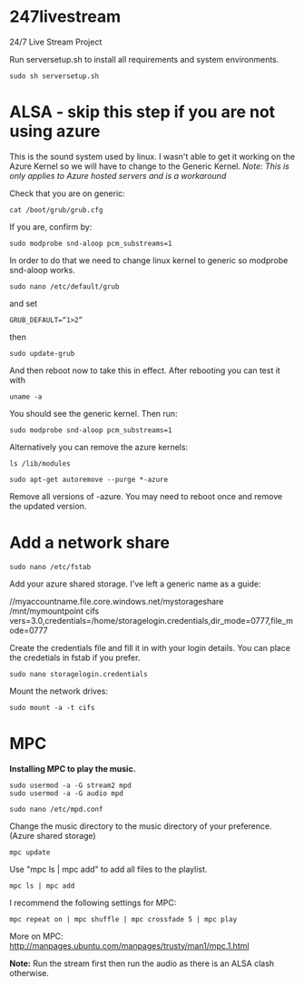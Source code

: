



# 247livestream
24/7 Live Stream Project


Run serversetup.sh to install all requirements and system environments.

    sudo sh serversetup.sh


# ALSA - skip this step if you are not using azure
This is the sound system used by linux. I wasn't able to get it working on the Azure Kernel so we will have to change to the Generic Kernel.
*Note: This is only applies to Azure hosted servers and is a workaround*

Check that you are on generic:

    cat /boot/grub/grub.cfg

If you are, confirm by:

    sudo modprobe snd-aloop pcm_substreams=1


In order to do that we need to change linux kernel to generic so modprobe snd-aloop works.

    sudo nano /etc/default/grub 

and set

    GRUB_DEFAULT=“1>2”
then

    sudo update-grub

And then reboot now to take this in effect. After rebooting you can test it with 

    uname -a

 

You should see the generic kernel. Then run:

    sudo modprobe snd-aloop pcm_substreams=1

Alternatively you can remove the azure kernels:

    ls /lib/modules

    sudo apt-get autoremove --purge *-azure

Remove all versions of -azure. You may need to reboot once and remove the updated version.



# Add a network share

    sudo nano /etc/fstab

Add your azure shared storage. I've left a generic name as a guide:

//myaccountname.file.core.windows.net/mystorageshare /mnt/mymountpoint cifs vers=3.0,credentials=/home/storagelogin.credentials,dir_mode=0777,file_mode=0777

Create the credentials file and fill it in with your login details. You can place the credetials in fstab if you prefer.

    sudo nano storagelogin.credentials
Mount the network drives:

    sudo mount -a -t cifs



# MPC
**Installing MPC to play the music.**

    sudo usermod -a -G stream2 mpd
    sudo usermod -a -G audio mpd
    
    sudo nano /etc/mpd.conf

Change the music directory to the music directory of your preference. (Azure shared storage)

    mpc update

Use "mpc ls | mpc add" to add all files to the playlist.

    mpc ls | mpc add

I recommend the following settings for MPC:

    mpc repeat on | mpc shuffle | mpc crossfade 5 | mpc play

More on MPC:
http://manpages.ubuntu.com/manpages/trusty/man1/mpc.1.html


**Note:**
Run the stream first then run the audio as there is an ALSA clash otherwise.

